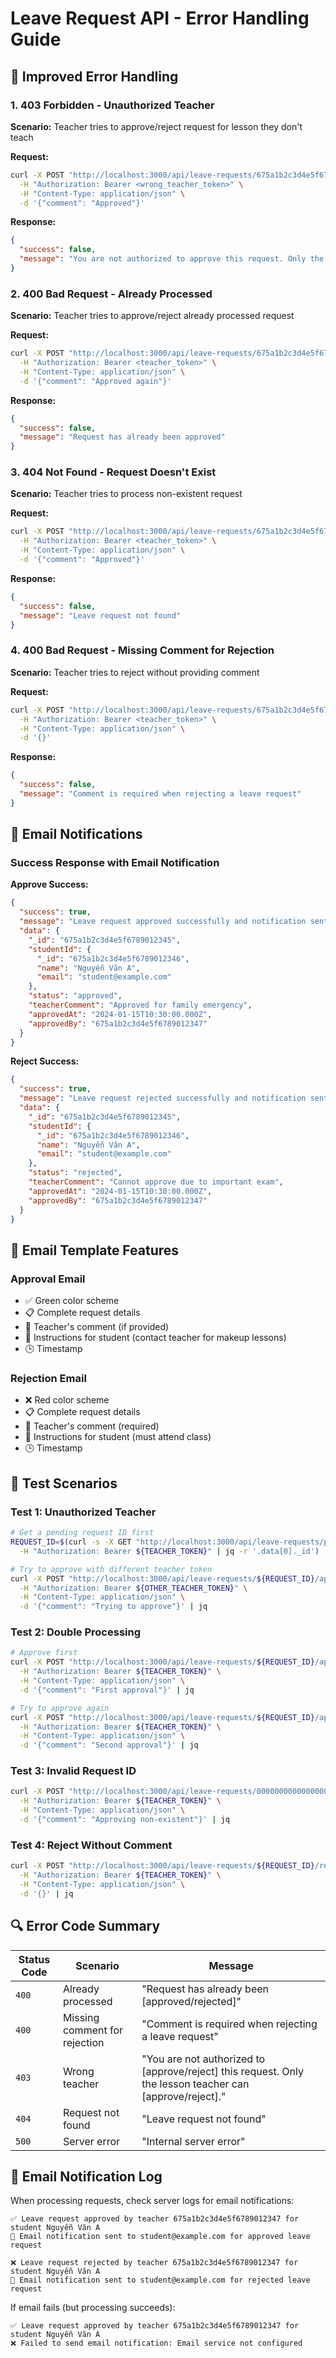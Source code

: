 # Leave Request API - Error Handling Guide

## 🚨 Improved Error Handling

### 1. **403 Forbidden - Unauthorized Teacher**
**Scenario:** Teacher tries to approve/reject request for lesson they don't teach

**Request:**
```bash
curl -X POST "http://localhost:3000/api/leave-requests/675a1b2c3d4e5f6789012345/approve" \
  -H "Authorization: Bearer <wrong_teacher_token>" \
  -H "Content-Type: application/json" \
  -d '{"comment": "Approved"}'
```

**Response:**
```json
{
  "success": false,
  "message": "You are not authorized to approve this request. Only the lesson teacher can approve."
}
```

### 2. **400 Bad Request - Already Processed**
**Scenario:** Teacher tries to approve/reject already processed request

**Request:**
```bash
curl -X POST "http://localhost:3000/api/leave-requests/675a1b2c3d4e5f6789012345/approve" \
  -H "Authorization: Bearer <teacher_token>" \
  -H "Content-Type: application/json" \
  -d '{"comment": "Approved again"}'
```

**Response:**
```json
{
  "success": false,
  "message": "Request has already been approved"
}
```

### 3. **404 Not Found - Request Doesn't Exist**
**Scenario:** Teacher tries to process non-existent request

**Request:**
```bash
curl -X POST "http://localhost:3000/api/leave-requests/675a1b2c3d4e5f6789012999/approve" \
  -H "Authorization: Bearer <teacher_token>" \
  -H "Content-Type: application/json" \
  -d '{"comment": "Approved"}'
```

**Response:**
```json
{
  "success": false,
  "message": "Leave request not found"
}
```

### 4. **400 Bad Request - Missing Comment for Rejection**
**Scenario:** Teacher tries to reject without providing comment

**Request:**
```bash
curl -X POST "http://localhost:3000/api/leave-requests/675a1b2c3d4e5f6789012345/reject" \
  -H "Authorization: Bearer <teacher_token>" \
  -H "Content-Type: application/json" \
  -d '{}'
```

**Response:**
```json
{
  "success": false,
  "message": "Comment is required when rejecting a leave request"
}
```

## 📧 Email Notifications

### Success Response with Email Notification

**Approve Success:**
```json
{
  "success": true,
  "message": "Leave request approved successfully and notification sent to student",
  "data": {
    "_id": "675a1b2c3d4e5f6789012345",
    "studentId": {
      "_id": "675a1b2c3d4e5f6789012346",
      "name": "Nguyễn Văn A",
      "email": "student@example.com"
    },
    "status": "approved",
    "teacherComment": "Approved for family emergency",
    "approvedAt": "2024-01-15T10:30:00.000Z",
    "approvedBy": "675a1b2c3d4e5f6789012347"
  }
}
```

**Reject Success:**
```json
{
  "success": true,
  "message": "Leave request rejected successfully and notification sent to student",
  "data": {
    "_id": "675a1b2c3d4e5f6789012345",
    "studentId": {
      "_id": "675a1b2c3d4e5f6789012346",
      "name": "Nguyễn Văn A",
      "email": "student@example.com"
    },
    "status": "rejected",
    "teacherComment": "Cannot approve due to important exam",
    "approvedAt": "2024-01-15T10:30:00.000Z",
    "approvedBy": "675a1b2c3d4e5f6789012347"
  }
}
```

## 📨 Email Template Features

### Approval Email
- ✅ Green color scheme
- 📋 Complete request details
- 💬 Teacher's comment (if provided)
- 📝 Instructions for student (contact teacher for makeup lessons)
- 🕒 Timestamp

### Rejection Email
- ❌ Red color scheme
- 📋 Complete request details
- 💬 Teacher's comment (required)
- 📝 Instructions for student (must attend class)
- 🕒 Timestamp

## 🧪 Test Scenarios

### Test 1: Unauthorized Teacher
```bash
# Get a pending request ID first
REQUEST_ID=$(curl -s -X GET "http://localhost:3000/api/leave-requests/pending" \
  -H "Authorization: Bearer ${TEACHER_TOKEN}" | jq -r '.data[0]._id')

# Try to approve with different teacher token
curl -X POST "http://localhost:3000/api/leave-requests/${REQUEST_ID}/approve" \
  -H "Authorization: Bearer ${OTHER_TEACHER_TOKEN}" \
  -H "Content-Type: application/json" \
  -d '{"comment": "Trying to approve"}' | jq
```

### Test 2: Double Processing
```bash
# Approve first
curl -X POST "http://localhost:3000/api/leave-requests/${REQUEST_ID}/approve" \
  -H "Authorization: Bearer ${TEACHER_TOKEN}" \
  -H "Content-Type: application/json" \
  -d '{"comment": "First approval"}' | jq

# Try to approve again
curl -X POST "http://localhost:3000/api/leave-requests/${REQUEST_ID}/approve" \
  -H "Authorization: Bearer ${TEACHER_TOKEN}" \
  -H "Content-Type: application/json" \
  -d '{"comment": "Second approval"}' | jq
```

### Test 3: Invalid Request ID
```bash
curl -X POST "http://localhost:3000/api/leave-requests/000000000000000000000000/approve" \
  -H "Authorization: Bearer ${TEACHER_TOKEN}" \
  -H "Content-Type: application/json" \
  -d '{"comment": "Approving non-existent"}' | jq
```

### Test 4: Reject Without Comment
```bash
curl -X POST "http://localhost:3000/api/leave-requests/${REQUEST_ID}/reject" \
  -H "Authorization: Bearer ${TEACHER_TOKEN}" \
  -H "Content-Type: application/json" \
  -d '{}' | jq
```

## 🔍 Error Code Summary

| Status Code | Scenario | Message |
|-------------|----------|---------|
| `400` | Already processed | "Request has already been [approved/rejected]" |
| `400` | Missing comment for rejection | "Comment is required when rejecting a leave request" |
| `403` | Wrong teacher | "You are not authorized to [approve/reject] this request. Only the lesson teacher can [approve/reject]." |
| `404` | Request not found | "Leave request not found" |
| `500` | Server error | "Internal server error" |

## 📧 Email Notification Log

When processing requests, check server logs for email notifications:

```
✅ Leave request approved by teacher 675a1b2c3d4e5f6789012347 for student Nguyễn Văn A
📧 Email notification sent to student@example.com for approved leave request
```

```
❌ Leave request rejected by teacher 675a1b2c3d4e5f6789012347 for student Nguyễn Văn A
📧 Email notification sent to student@example.com for rejected leave request
```

If email fails (but processing succeeds):
```
✅ Leave request approved by teacher 675a1b2c3d4e5f6789012347 for student Nguyễn Văn A
❌ Failed to send email notification: Email service not configured
``` 